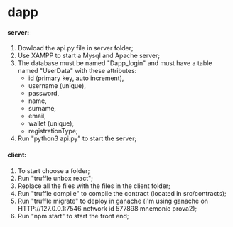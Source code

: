 # dapp
#### server:
1. Dowload the api.py file in server folder;
2. Use XAMPP to start a Mysql and Apache server;
3. The database must be named "Dapp_login" and must have a table named "UserData" with these attributes:
   - id (primary key, auto increment),
   - username (unique),
   - password,
   - name,
   - surname,
   - email,
   - wallet (unique),
   - registrationType;
4. Run "python3 api.py" to start the server;

#### client:
1. To start choose a folder;
2. Run "truffle unbox react";
3. Replace all the files with the files in the client folder;
4. Run "truffle compile" to compile the contract (located in src/contracts);
5. Run "truffle migrate" to deploy in ganache (i'm using ganache on HTTP://127.0.0.1:7546 network id 577898 mnemonic prova2);
6. Run "npm start" to start the front end;
